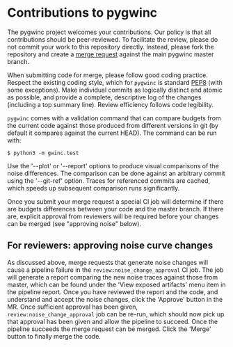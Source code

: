 # Contributions to pygwinc

The pygwinc project welcomes your contributions.  Our policy is that
all contributions should be peer-reviewed.  To facilitate the review,
please do not commit your work to this repository directly.  Instead,
please fork the repository and create a [merge
request](https://git.ligo.org/gwinc/pygwinc/-/merge_requests/new)
against the main pygwinc master branch.

When submitting code for merge, please follow good coding practice.
Respect the existing coding style, which for `pygwinc` is standard
[PEP8](https://www.python.org/dev/peps/pep-0008/) (with some
exceptions).  Make individual commits as logically distinct and atomic
as possible, and provide a complete, descriptive log of the changes
(including a top summary line).  Review efficiency follows code
legibility.

`pygwinc` comes with a validation command that can compare budgets
from the current code against those produced from different versions
in git (by default it compares against the current HEAD).  The command
can be run with:
```shell
$ python3 -m gwinc.test
```
Use the '--plot' or '--report' options to produce visual comparisons
of the noise differences.  The comparison can be done against an
arbitrary commit using the '--git-ref' option.  Traces for referenced
commits are cached, which speeds up subsequent comparison runs
significantly.

Once you submit your merge request a special CI job will determine if
there are budgets differences between your code and the master branch.
If there are, explicit approval from reviewers will be required before
your changes can be merged (see "approving noise" below).


## For reviewers: approving noise curve changes

As discussed above, merge requests that generate noise changes will
cause a pipeline failure in the `review:noise_change_approval` CI job.
The job will generate a report comparing the new noise traces against
those from master, which can be found under the 'View exposed
artifacts' menu item in the pipeline report.  Once you have reviewed
the report and the code, and understand and accept the noise changes,
click the 'Approve' button in the MR.  Once sufficient approval has
been given, `review:noise_change_approval` job can be re-run, which
should now pick up that approval has been given and allow the pipeline
to succeed.  Once the pipeline succeeds the merge request can be
merged.  Click the 'Merge' button to finally merge the code.
